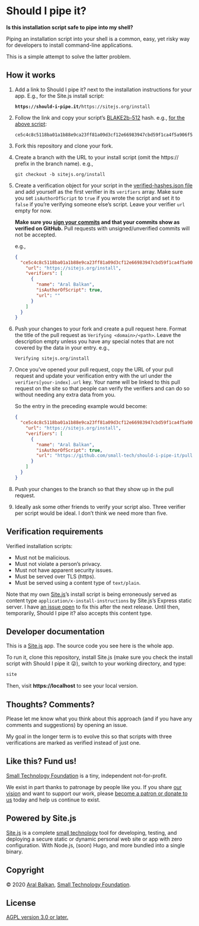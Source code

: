 # Should I pipe it?

__Is this installation script safe to pipe into my shell?__

Piping an installation script into your shell is a common, easy, yet risky way for developers to install command-line applications.

This is a simple attempt to solve the latter problem.

## How it works

1. Add a link to Should I pipe it? next to the installation instructions for your app. E.g., for the Site.js install script:

    <pre><code><strong>https://should-i-pipe.it/</strong>https://sitejs.org/install</pre></code>

2. Follow the link and copy your script’s [BLAKE2b-512](https://en.wikipedia.org/wiki/BLAKE_%28hash_function%29#BLAKE2b_algorithm) hash. e.g., [for the above script](https://should-i-pipe.it/https://sitejs.org/install):

    ```
    ce5c4c8c5118ba01a1b88e9ca23ff81a09d3cf12e66983947cbd59f1ca4f5a906f59d02142d05aac9d304874123b42f2639436151d4e675b8d0549a6c9f4de6c
    ```

3. Fork this repository and clone your fork.

4. Create a branch with the URL to your install script (omit the https:// prefix in the branch name). e.g.,

    ```
    git checkout -b sitejs.org/install
    ```

5. Create a verification object for your script in the [verified-hashes.json file](https://github.com/small-tech/should-i-pipe-it/blob/master/.dynamic/verified-hashes.json) and add yourself as the first verifier in its `verifiers` array. Make sure you set `isAuthorOfScript` to `true` if you wrote the script and set it to `false` if you’re verifying someone else’s script. Leave your verifier `url` empty for now.

    __Make sure you [sign your commits](https://help.github.com/en/github/authenticating-to-github/about-commit-signature-verification) and that your commits show as verified on GitHub.__ Pull requests with unsigned/unverified commits will not be accepted.

    e.g.,

    ```json
    {
      "ce5c4c8c5118ba01a1b88e9ca23ff81a09d3cf12e66983947cbd59f1ca4f5a906f59d02142d05aac9d304874123b42f2639436151d4e675b8d0549a6c9f4de6c": {
        "url": "https://sitejs.org/install",
        "verifiers": [
          {
            "name": "Aral Balkan",
            "isAuthorOfScript": true,
            "url": ""
          }
        ]
      }
    }
    ```

6. Push your changes to your fork and create a pull request here. Format the title of the pull request as `Verifying <domain>/<path>`. Leave the description empty unless you have any special notes that are not covered by the data in your entry. e.g.,

    ```
    Verifying sitejs.org/install
    ```

7. Once you’ve opened your pull request, copy the URL of your pull request and update your verification entry with the url under the `verifiers[your-index].url` key. Your name will be linked to this pull request on the site so that people can verify the verifiers and can do so without needing any extra data from you.

    So the entry in the preceding example would become:

    ```json
    {
      "ce5c4c8c5118ba01a1b88e9ca23ff81a09d3cf12e66983947cbd59f1ca4f5a906f59d02142d05aac9d304874123b42f2639436151d4e675b8d0549a6c9f4de6c": {
        "url": "https://sitejs.org/install",
        "verifiers": [
          {
            "name": "Aral Balkan",
            "isAuthorOfScript": true,
            "url": "https://github.com/small-tech/should-i-pipe-it/pull/1"
          }
        ]
      }
    }
    ```

8. Push your changes to the branch so that they show up in the pull request.

9. Ideally ask some other friends to verify your script also. Three verifier per script would be ideal. I don’t think we need more than five.

## Verification requirements

Verified installation scripts:

  - Must not be malicious.
  - Must not violate a person’s privacy.
  - Must not have apparent security issues.
  - Must be served over TLS (https).
  - Must be served using a content type of `text/plain`.

Note that my own [Site.js](https://sitejs.org)’s install script is being erroneously served as content type `application/x-install-instructions` by Site.js’s Express static server. I have [an issue open](https://source.small-tech.org/site.js/app/-/issues/168) to fix this after the next release. Until then, temporarily, Should I pipe it? also accepts this content type.

## Developer documentation

This is a [Site.js](https://sitejs.org) app. The source code you see here is the whole app.

To run it, clone this repository, install Site.js (make sure you check the install script with Should I pipe it 😜), switch to your working directory, and type:

```bash
site
```

Then, visit __https://localhost__ to see your local version.

## Thoughts? Comments?

Please let me know what you think about this approach (and if you have any comments and suggestions) by opening an issue.

My goal in the longer term is to evolve this so that scripts with three verifications are marked as verified instead of just one.

## Like this? Fund us!

[Small Technology Foundation](https://small-tech.org) is a tiny, independent not-for-profit.

We exist in part thanks to patronage by people like you. If you share [our vision](https://small-tech.org/about/#small-technology) and want to support our work, please [become a patron or donate to us](https://small-tech.org/fund-us) today and help us continue to exist.

## Powered by Site.js

[Site.js](https://sitejs.org) is a complete [small technology](https://small-tech.org/about/#small-technology) tool for developing, testing, and deploying a secure static or dynamic personal web site or app with zero configuration. With Node.js, (soon) Hugo, and more bundled into a single binary.


## Copyright

&copy; 2020 [Aral Balkan](https://ar.al), [Small Technology Foundation](https://small-tech.org).

## License

[AGPL version 3.0 or later.](https://www.gnu.org/licenses/agpl-3.0.en.html)
